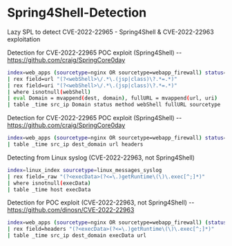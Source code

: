 # Spring4Shell-Detection
Lazy SPL to detect CVE-2022-22965 - Spring4Shell & CVE-2022-22963 exploitation


Detection for CVE-2022-22965 POC exploit (Spring4Shell) -- https://github.com/craig/SpringCore0day 
```sh
index=web_apps (sourcetype=nginx OR sourcetype=webapp_firewall) status=200
| rex field=url "(?<webShell>\/.*\.(jsp|class)\?.*=.*)" 
| rex field=uri "(?<webShell>\/.*\.(jsp|class)\?.*=.*)"
| where isnotnull(webShell) 
| eval Domain = mvappend(dest, domain), fullURL = mvappend(url, uri)
| table _time src_ip Domain status method webShell fullURL sourcetype
```

Detection for CVE-2022-22965 POC exploit (Spring4Shell) -- https://github.com/craig/SpringCore0day 
```sh
index=web_apps (sourcetype=nginx OR sourcetype=webapp_firewall) status=200 (method=POST OR method=GET) (url=*.jsp* OR *.class*)
| table _time src_ip dest_domain url headers
```

Detecting from Linux syslog (CVE-2022-22963, not Spring4Shell)
```sh
index=linux_index sourcetype=linux_messages_syslog 
| rex field=_raw "(?<execData>(?<=\.)getRuntime\(\)\.exec[^;]*)"
| where isnotnull(execData)
| table _time host execData
```

Detection for POC exploit (CVE-2022-22963, not Spring4Shell) -- https://github.com/dinosn/CVE-2022-22963 
```sh
index=web_apps (sourcetype=nginx OR sourcetype=webapp_firewall) (status=200 OR status=500) method=POST url="/functionRouter" // Better not to specify URL as anyone can change this
| rex field=headers "(?<execData>(?<=\.)getRuntime\(\)\.exec[^;]*)"
| table _time src_ip dest_domain execData url
```

